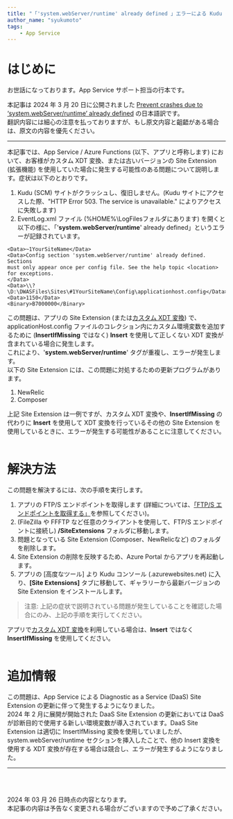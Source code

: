 ```yaml
---
title: "「'system.webServer/runtime' already defined 」エラーによる Kudu クラッシュの回避方法について"
author_name: "syukumoto"
tags:
    - App Service
---
```


# はじめに

お世話になっております。App Service サポート担当の行本です。

本記事は 2024 年 3 月 20 日に公開されました [Prevent crashes due to ‘system.webServer/runtime’ already defined](https://azure.github.io/AppService/2024/03/20/Azure-WebApp-crashing-due-to-duplicate-runtime-section.html) の日本語訳です。  
翻訳内容には細心の注意を払っておりますが、もし原文内容と齟齬がある場合は、原文の内容を優先ください。  
  
  
---
本記事では、App Service / Azure Functions (以下、アプリと呼称します) において、お客様がカスタム XDT 変換、または古いバージョンの Site Extension (拡張機能) を使用していた場合に発生する可能性のある問題について説明します。症状は以下のとおりです。  
1. Kudu (SCM) サイトがクラッシュし、復旧しません。(Kudu サイトにアクセスした際、"HTTP Error 503. The service is unavailable." によりアクセスに失敗します)  
2. EventLog.xml ファイル (%HOME%\LogFilesフォルダにあります) を開くと以下の様に、「'**system.webServer/runtime**' already defined」というエラーが記録されています。  

```
<Data>~1YourSiteName</Data>
<Data>Config section 'system.webServer/runtime' already defined. Sections 
must only appear once per config file. See the help topic <location> for exceptions.
</Data>
<Data>\\?\D:\DWASFiles\Sites\#1YourSiteName\Config\applicationhost.config</Data>
<Data>1150</Data>
<Binary>B7000000</Binary>
```

この問題は、アプリの Site Extension (または[カスタム XDT 変換](https://github.com/projectkudu/kudu/wiki/Xdt-transform-samples)) で、applicationHost.config ファイルのコレクション内にカスタム環境変数を追加するために (**InsertIfMissing** ではなく) **Insert** を使用して正しくない XDT 変換が含まれている場合に発生します。  
これにより、'**system.webServer/runtime**' タグが重複し、エラーが発生します。  
以下の Site Extension には、この問題に対処するための更新プログラムがあります。  

1. NewRelic  
2. Composer  
  
上記 Site Extension は一例ですが、カスタム XDT 変換や、**InsertIfMissing** の代わりに **Insert** を使用して XDT 変換を行っているその他の Site Extension を使用しているときに、エラーが発生する可能性があることに注意してください。  
<br>
# 解決方法

この問題を解決するには、次の手順を実行します。  
  
1. アプリの FTP/S エンドポイントを取得します (詳細については、[「FTP/S エンドポイントを取得する」](https://learn.microsoft.com/ja-JP/azure/app-service/deploy-ftp?tabs=portal#get-ftps-endpoint)を参照してください)。  
2. (FileZilla や FFFTP など任意のクライアントを使用して、FTP/S エンドポイントに接続し) **/SiteExtensions** フォルダに移動します。  
3. 問題となっている Site Extension (Composer、NewRelicなど) のフォルダを削除します。  
4. Site Extension の削除を反映するため、Azure Portal からアプリを再起動します。  
5. アプリの [高度なツール] より Kudu コンソール (.azurewebsites.net) に入り、**[Site Extensions]** タブに移動して、ギャラリーから最新バージョンの Site Extension をインストールします。  

>注意: 上記の症状で説明されている問題が発生していることを確認した場合にのみ、上記の手順を実行してください。

アプリで[カスタム XDT 変換](https://github.com/projectkudu/kudu/wiki/Xdt-transform-samples)を利用している場合は、**Insert** ではなく **InsertIfMissing** を使用してください。  
<br>
# 追加情報
この問題は、App Service による Diagnostic as a Service (DaaS) Site Extension の更新に伴って発生するようになりました。  
2024 年 2 月に展開が開始された DaaS Site Extension の更新においては DaaS が診断目的で使用する新しい環境変数が導入されています。DaaS Site Extension は適切に InsertIfMissing 変換を使用していましたが、system.webServer/runtime セクションを挿入したことで、他の Insert 変換を使用する XDT 変換が存在する場合は競合し、エラーが発生するようになりました。

---
<br>
<br>

2024 年 03 月 26 日時点の内容となります。<br>
本記事の内容は予告なく変更される場合がございますので予めご了承ください。

<br>
<br>